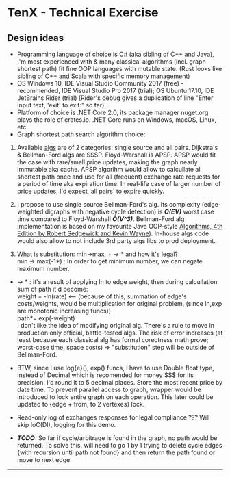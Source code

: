 # TenX - Technical Exercise

## Design ideas

+ Programming language of choice is C# (aka sibling of C++ and Java), I'm most experienced with & many classical algorithms (incl. graph shortest path) fit fine OOP languages with mutable state. (Rust looks like sibling of C++ and Scala with specific memory management)
+ OS Windows 10, IDE Visual Studio Community 2017 (free) - recommended, IDE Visual Studio Pro 2017 (trial); OS Ubuntu 17.10, IDE JetBrains Rider (trial) (Rider's debug gives a duplication of line "Enter input text, 'exit' to exit:" so far).
+ Platform of choice is .NET Core 2.0, its package manager nuget.org plays the role of crates.io. .NET Core runs on Windows, macOS, Linux, etc.
+ Graph shortest path search algorithm choice:  

1. Available [algs](https://cs.stackexchange.com/questions/2942/am-i-right-about-the-differences-between-floyd-warshall-dijkstra-and-bellman-fo) are of 2 categories: single source and all pairs. Dijkstra's & Bellman-Ford algs are SSSP. Floyd-Warshall is APSP. APSP would fit the case with rare/small price updates, making the graph nearly immutable aka cache. APSP algorihm would allow to calcullate all shortest path once and use for all (frequent) exchange rate requests for a period of time aka expiration time. In real-life case of larger number of price updates, I'd expect 'all pairs' to expire quickly.

2. I propose to use single source Bellman-Ford's alg. Its complexity (edge-weighted digraphs with negative cycle detection) is ***O(EV)*** worst case time compared to Floyd-Warshall ***O(V^3)***. Bellman-Ford alg implementation is based on my favourite Java OOP-style [Algorithms, 4th Edition by Robert Sedgewick and Kevin Wayne](https://algs4.cs.princeton.edu/home/)). In-house algs code would also allow to not include 3rd party algs libs to prod deployment.

3. What is substitution: min->max, + -> * and how it's legal?   
min -> max(-1*) : In order to get minimum number, we can negate maximum number.   
+ -> * : it's a result of applying ln to edge weight, then during calcullation sum of path it'd become:  
weight = -ln(rate)  <-- (because of this, summation of edge's costs/weights, would be multiplication for original problem, (since ln,exp are monotonic increasing funcs))  
path*= exp(-weight)  
I don't like the idea of modifying original alg. There's a rule to move in production only official, battle-tested algs. The risk of error increases (at least because each classical alg has formal corectness math prove; worst-case time, space costs) => "substitution" step will be outside of Bellman-Ford.   

+ BTW, since I use log{e}(), exp() funcs, I have to use Double float type, instead of Decimal which is recomended for money $$$ for its precision. I'd round it to 5 decimal places.
Store the most recent price by date time. To prevent parallel access to graph, wrapper would be introduced to lock entire graph on each operation. This later could be updated to {edge + from, to 2 vertexes} lock.  

+ Read-only log of exchanges responses for legal compliance ??? Will skip IoC(DI), logging for this demo.

+ ***TODO:*** So far if cycle/arbitrage is found in the graph, no path would be returned. To solve this, will need to go 1 by 1 trying to delete cycle edges {with recursion until path not found} and then return the path found or move to next edge.

---